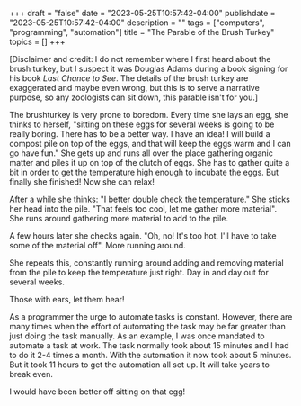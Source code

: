 +++
draft = "false"
date = "2023-05-25T10:57:42-04:00"
publishdate = "2023-05-25T10:57:42-04:00"
description = ""
tags = ["computers", "programming", "automation"]
title = "The Parable of the Brush Turkey"
topics = []
+++

[Disclaimer and credit:  I do not remember where I first heard about the brush turkey, but I suspect it was Douglas Adams during a book signing for his book _Last Chance to See_.  The details of the brush turkey are exaggerated and maybe even wrong, but this is to serve a narrative purpose, so any zoologists can sit down, this parable isn't for you.]

The brushturkey is very prone to boredom.  Every time she lays an egg, she thinks to herself, "sitting on these eggs for several weeks is going to be really boring.  There has to be a better way.  I have an idea!  I will build a compost pile on top of the eggs, and that will keep the eggs warm and I can go have fun."  She gets up and runs all over the place gathering organic matter and piles it up on top of the clutch of eggs.  She has to gather quite a bit in order to get the temperature high enough to incubate the eggs.  But finally she finished!  Now she can relax!

After a while she thinks:  "I better double check the temperature."  She sticks her head into the pile.  "That feels too cool, let me gather more material".  She runs around gathering more material to add to the pile.

A few hours later she checks again.  "Oh, no!  It's too hot, I'll have to take some of the material off".  More running around.

She repeats this, constantly running around adding and removing material from the pile to keep the temperature just right.  Day in and day out for several weeks.

Those with ears, let them hear!

As a programmer the urge to automate tasks is constant.  However, there are many times when the effort of automating the task may be far greater than just doing the task manually.  As an example, I was once mandated to automate a task at work.  The task normally took about 15 minutes and I had to do it 2-4 times a month.  With the automation it now took about 5 minutes.  But it took 11 hours to get the automation all set up.  It will take years to break even.

I would have been better off sitting on that egg!
